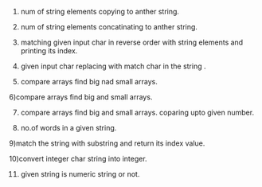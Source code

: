 1) num of string elements copying to anther string.

2) num of string elements concatinating to anther string.

3) matching given input char in reverse order with  string elements and printing its index.

4) given input char replacing with match char in the  string .

5) compare arrays find  big nad small arrays.

6)compare arrays find  big and small arrays.

7) compare arrays find  big and small arrays. coparing upto given number.

8) no.of words in a given string.

9)match the string with substring and return its index value.

10)convert integer char string into integer.

11) given string is numeric string or not.
